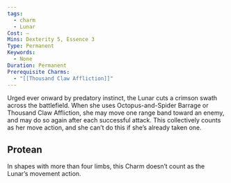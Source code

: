 ```yaml
---
tags:
  - charm
  - Lunar
Cost: —
Mins: Dexterity 5, Essence 3
Type: Permanent
Keywords:
  - None
Duration: Permanent
Prerequisite Charms:
  - "[[Thousand Claw Affliction]]"
---
```

Urged ever onward by predatory instinct, the Lunar cuts a crimson swath across the battlefield. When she uses Octopus-and-Spider Barrage or Thousand Claw Affliction, she may move one range band toward an enemy, and may do so again after each successful attack. This collectively counts as her move action, and she can’t do this if she’s already taken one. 
## Protean 

In shapes with more than four limbs, this Charm doesn’t count as the Lunar’s movement action.
